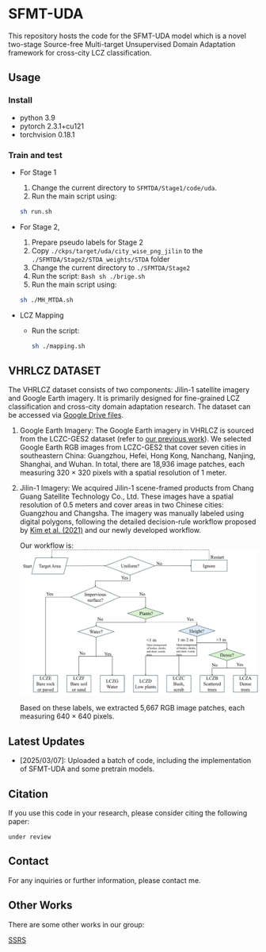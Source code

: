 # SFMT-UDA

This repository hosts the code for the SFMT-UDA model which is a novel two-stage Source-free Multi-target Unsupervised Domain Adaptation framework for cross-city LCZ classification. 

## Usage

### Install
- python 3.9
- pytorch 2.3.1+cu121   
- torchvision 0.18.1 

### Train and test

- For Stage 1
  1. Change the current directory to `SFMTDA/Stage1/code/uda`.
  2. Run the main script using:

    ```Bash
    sh run.sh
    ```

- For Stage 2, 
  1. Prepare pseudo labels for Stage 2
    1. Copy `./ckps/target/uda/city_wise_png_jilin` to the `./SFMTDA/Stage2/STDA_weights/STDA` folder
    2. Change the current directory to `./SFMTDA/Stage2`
    3. Run the script:
      ```Bash
      sh ./brige.sh
      ```
  2. Run the main script using: 
    ```Bash
    sh ./MH_MTDA.sh
    ```

- LCZ Mapping
  - Run the script:
    ```Bash
    sh ./mapping.sh
    ```

## VHRLCZ DATASET

The VHRLCZ dataset consists of two components: Jilin-1 satellite imagery and Google Earth imagery. It is primarily designed for fine-grained LCZ classification and cross-city domain adaptation research. The dataset can be accessed via [Google Drive files](https://drive.google.com/file/d/1DpjqUAXr-At3qAoka6Xfdv7w1s0Jkn3c/view?usp=drive_link).  

1. Google Earth Imagery: The Google Earth imagery in VHRLCZ is sourced from the LCZC-GES2 dataset (refer to [our previous work](https://ieeexplore.ieee.org/abstract/document/10556641)). We selected Google Earth RGB images from LCZC-GES2 that cover seven cities in southeastern China: Guangzhou, Hefei, Hong Kong, Nanchang, Nanjing, Shanghai, and Wuhan. In total, there are 18,936 image patches, each measuring 320 × 320 pixels with a spatial resolution of 1 meter.  

2. Jilin-1 Imagery: We acquired Jilin-1 scene-framed products from Chang Guang Satellite Technology Co., Ltd. These images have a spatial resolution of 0.5 meters and cover areas in two Chinese cities: Guangzhou and Changsha. The imagery was manually labeled using digital polygons, following the detailed decision-rule workflow proposed by [Kim et al. (2021)](https://www.sciencedirect.com/science/article/pii/S0924271621002537) and our newly developed workflow.  

   Our workflow is:  
   ![My Image](./images/workflow.png)  

   Based on these labels, we extracted 5,667 RGB image patches, each measuring 640 × 640 pixels.


## Latest Updates 

- [2025/03/07]: Uploaded a batch of code, including the implementation of SFMT-UDA and some pretrain models. 

## Citation

If you use this code in your research, please consider citing the following paper:

```
under review 
```

## Contact

For any inquiries or further information, please contact me.

## Other Works
There are some other works in our group:

[SSRS](https://github.com/sstary/SSRS)


